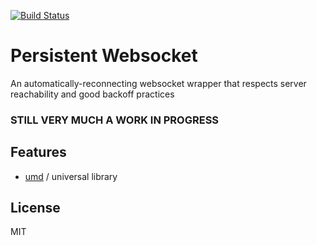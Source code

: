 [![Build Status](https://travis-ci.org/phound-inc/persistent-websocket.svg?branch=master)](https://travis-ci.org/phound-inc/persistent-websocket)

# Persistent Websocket

An automatically-reconnecting websocket wrapper that respects server reachability and good backoff practices

### STILL VERY MUCH A WORK IN PROGRESS

## Features

* [umd](https://github.com/umdjs/umd) / universal library

## License
MIT
